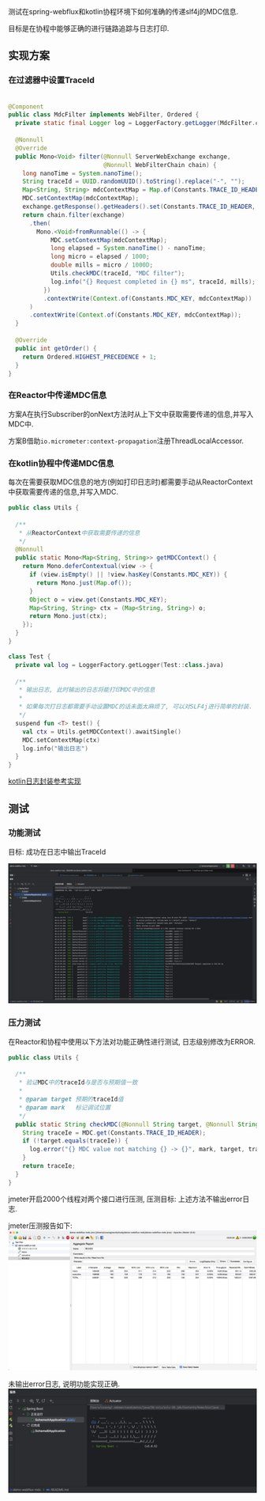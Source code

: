 测试在spring-webflux和kotlin协程环境下如何准确的传递slf4j的MDC信息.

目标是在协程中能够正确的进行链路追踪与日志打印.

## 实现方案

### 在过滤器中设置TraceId

```java

@Component
public class MdcFilter implements WebFilter, Ordered {
  private static final Logger log = LoggerFactory.getLogger(MdcFilter.class);

  @Nonnull
  @Override
  public Mono<Void> filter(@Nonnull ServerWebExchange exchange,
                           @Nonnull WebFilterChain chain) {
    long nanoTime = System.nanoTime();
    String traceId = UUID.randomUUID().toString().replace("-", "");
    Map<String, String> mdcContextMap = Map.of(Constants.TRACE_ID_HEADER, traceId);
    MDC.setContextMap(mdcContextMap);
    exchange.getResponse().getHeaders().set(Constants.TRACE_ID_HEADER, traceId);
    return chain.filter(exchange)
      .then(
        Mono.<Void>fromRunnable(() -> {
            MDC.setContextMap(mdcContextMap);
            long elapsed = System.nanoTime() - nanoTime;
            long micro = elapsed / 1000;
            double mills = micro / 1000D;
            Utils.checkMDC(traceId, "MDC filter");
            log.info("{} Request completed in {} ms", traceId, mills);
          })
          .contextWrite(Context.of(Constants.MDC_KEY, mdcContextMap))
      )
      .contextWrite(Context.of(Constants.MDC_KEY, mdcContextMap));
  }

  @Override
  public int getOrder() {
    return Ordered.HIGHEST_PRECEDENCE + 1;
  }
}
```

### 在Reactor中传递MDC信息

方案A在执行Subscriber的onNext方法时从上下文中获取需要传递的信息,并写入MDC中.

方案B借助`io.micrometer:context-propagation`注册ThreadLocalAccessor.

### 在kotlin协程中传递MDC信息

每次在需要获取MDC信息的地方(例如打印日志时)都需要手动从ReactorContext中获取需要传递的信息,并写入MDC.

```java
public class Utils {

  /**
   * 从ReactorContext中获取需要传递的信息
   */
  @Nonnull
  public static Mono<Map<String, String>> getMDCContext() {
    return Mono.deferContextual(view -> {
      if (view.isEmpty() || !view.hasKey(Constants.MDC_KEY)) {
        return Mono.just(Map.of());
      }
      Object o = view.get(Constants.MDC_KEY);
      Map<String, String> ctx = (Map<String, String>) o;
      return Mono.just(ctx);
    });
  }
}
```

```kotlin
class Test {
  private val log = LoggerFactory.getLogger(Test::class.java)

  /**
   * 输出日志, 此时输出的日志将能打印MDC中的信息
   *
   * 如果每次打日志都需要手动设置MDC的话未面太麻烦了, 可以对SLF4j进行简单的封装.
   */
  suspend fun <T> test() {
    val ctx = Utils.getMDCContext().awaitSingle()
    MDC.setContextMap(ctx)
    log.info("输出日志")
  }
}
```

[kotlin日志封装参考实现](https://github.com/Songzhizong/ideal-framework2/blob/master/ideal-core/src/main/kotlin/cn/idealio/framework/logging/kotlin/internal/LocationAwareSuspendLogger.kt)

## 测试

### 功能测试

目标: 成功在日志中输出TraceId

![trace_log](./assets/WX20230414-004303@2x.png)

### 压力测试

在Reactor和协程中使用以下方法对功能正确性进行测试, 日志级别修改为ERROR.

```java
public class Utils {

  /**
   * 验证MDC中的traceId与是否与预期值一致
   *
   * @param target 预期的traceId值
   * @param mark   标记调试位置
   */
  public static String checkMDC(@Nonnull String target, @Nonnull String mark) {
    String traceIe = MDC.get(Constants.TRACE_ID_HEADER);
    if (!target.equals(traceIe)) {
      log.error("{} MDC value not matching {} -> {}", mark, target, traceIe);
    }
    return traceIe;
  }
}
```

jmeter开启2000个线程对两个接口进行压测, 压测目标: 上述方法不输出error日志.

jmeter压测报告如下:
![jmeter](./assets/WX20230414-003459@2x.png)

未输出error日志, 说明功能实现正确.
![log](./assets/WX20230414-003624@2x.png)